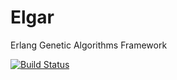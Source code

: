 # Elgar
Erlang Genetic Algorithms Framework

[![Build Status](https://travis-ci.org/ramsay-t/Smother.svg?branch=master)](https://travis-ci.org/ramsay-t/Smother)
